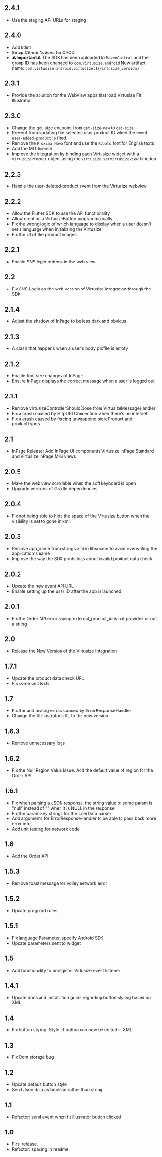 ## 2.4.1

* Use the staging API URLs for staging

## 2.4.0

* Add ktlint
* Setup Github Actions for CI/CD
* **⚠️Important⚠️**
  The SDK has been uploaded to `MavenCentral` and the group ID has been changed to `com.virtusize.android`
  New artifact name: `com.virtusize.android:virtusize:${virtusize_version}`

## 2.3.1

* Provide the solution for the WebView apps that load Virtusize Fit Illustrator

## 2.3.0

* Change the get-size endpoint from `get-size-new` to `get-size`
* Prevent from updating the selected user product ID when the event `user-added-product` is fired
* Remove the `Proxima Nova` font and use the `Roboto` font for English texts
* Add the MIT license
* Improve the integration by binding each Virtusize widget with a `VirtusizeProduct` object using the `Virtusize.setVirtusizeView` function

## 2.2.3

* Handle the user-deleted-product event from the Virtusize webview

## 2.2.2

* Allow the Flutter SDK to use the API functionality
* Allow creating a VirtusizeButton programmatically
* Fix the wrong logic of which language to display when a user doesn't set a language when initializing the Virtusize
* Fix the UI of the product images

## 2.2.1

* Enable SNS login buttons in the web view

## 2.2

* Fix SNS Login on the web version of Virtusize integration through the SDK

## 2.1.4

* Adjust the shadow of InPage to be less dark and obvious

## 2.1.3

* A crash that happens when a user's body profile is empty

## 2.1.2

* Enable font size changes of InPage
* Ensure InPage displays the correct message when a user is logged out

## 2.1.1

* Remove virtusizeControllerShouldClose from VirtusizeMessageHandler
* Fix a crash caused by HttpURLConnection when there's no internet
* Fix a crash caused by forcing unwrapping storeProduct and productTypes

## 2.1

* InPage Release: Add InPage UI components Virtusize InPage Standard and Virtusize InPage Mini views

## 2.0.5

* Make the web view scrollable when the soft keyboard is open
* Upgrade versions of Gradle dependencies

## 2.0.4

* Fix not being able to hide the space of the Virtusize button when the visibility is set to gone in xml

## 2.0.3

* Remove app_name from strings.xml in libsource to avoid overwriting the application's name
* Improve the way the SDK prints logs about invalid product data check

## 2.0.2

* Update the new event API URL
* Enable setting up the user ID after the app is launched

## 2.0.1

* Fix the Order API error saying external_product_id is not provided or not a string

## 2.0

* Release the New Version of the Virtusize Integration

## 1.7.1

* Update the product data check URL
* Fix some unit tests

## 1.7

* Fix the unit testing errors caused by ErrorResponseHandler
* Change the fit illustrator URL to the new version

## 1.6.3

* Remove unnecessary logs

## 1.6.2

* Fix the Null Region Value Issue. Add the default value of region for the Order API

## 1.6.1

* Fix when parsing a JSON response, the string value of some param is "null" instead of "" when it is NULL in the response
* Fix the param key strings for the UserData parser
* Add arguments for ErrorResponseHandler to be able to pass back more error info
* Add unit testing for network code

## 1.6

* Add the Order API

## 1.5.3

* Remove toast message for volley network error

## 1.5.2

* Update proguard rules

## 1.5.1

* Fix language Parameter, specify Android SDK
* Update parameters sent to widget

## 1.5

* Add functionality to unregister Virtusize event listener

## 1.4.1

* Update docs and installation guide regarding button styling based on XML

## 1.4

* Fix button styling. Style of button can now be edited in XML

## 1.3

* Fix Dom storage bug

## 1.2

* Update default button style
* Send Json data as boolean rather than string

## 1.1

* Refactor: send event when fit illustrator button clicked

## 1.0

* First release.
* Refactor: spacing in readme